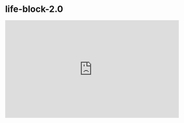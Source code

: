 # life-block-2.0

<p align="center">
<iframe width="560" height="315" src="https://www.youtube.com/embed/wfkw7UVAaTY" title="YouTube video player" frameborder="0" allow="accelerometer; autoplay; clipboard-write; encrypted-media; gyroscope; picture-in-picture" allowfullscreen></iframe>
</p>

